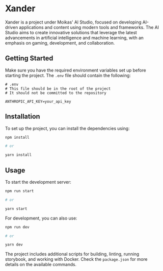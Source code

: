 # Xander

Xander is a project under Moikas' AI Studio, focused on developing AI-driven applications and content using modern tools and frameworks. The AI Studio aims to create innovative solutions that leverage the latest advancements in artificial intelligence and machine learning, with an emphasis on gaming, development, and collaboration.

## Getting Started

Make sure you have the required environment variables set up before starting the project. The `.env` file should contain the following:

```plaintext
# .env
# This file should be in the root of the project
# It should not be committed to the repository

ANTHROPIC_API_KEY=your_api_key
```

## Installation

To set up the project, you can install the dependencies using:

```bash
npm install

# or

yarn install
```

## Usage

To start the development server:

```bash
npm run start

# or

yarn start
```

For development, you can also use:

```bash
npm run dev

# or

yarn dev
```

The project includes additional scripts for building, linting, running storybook, and working with Docker. Check the `package.json` for more details on the available commands.
